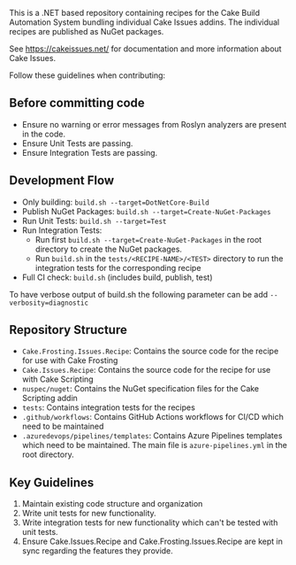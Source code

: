 This is a .NET based repository containing recipes for the Cake Build Automation System bundling individual Cake Issues addins.
The individual recipes are published as NuGet packages.

See https://cakeissues.net/ for documentation and more information about Cake Issues.

Follow these guidelines when contributing:

## Before committing code
- Ensure no warning or error messages from Roslyn analyzers are present in the code.
- Ensure Unit Tests are passing.
- Ensure Integration Tests are passing.

## Development Flow
- Only building: `build.sh --target=DotNetCore-Build`
- Publish NuGet Packages: `build.sh --target=Create-NuGet-Packages`
- Run Unit Tests: `build.sh --target=Test`
- Run Integration Tests:
  - Run first `build.sh --target=Create-NuGet-Packages` in the root directory to create the NuGet packages.
  - Run `build.sh` in the `tests/<RECIPE-NAME>/<TEST>` directory to run the integration tests for the corresponding recipe
- Full CI check: `build.sh` (includes build, publish, test)

To have verbose output of build.sh the following parameter can be add `--verbosity=diagnostic`

## Repository Structure
- `Cake.Frosting.Issues.Recipe`: Contains the source code for the recipe for use with Cake Frosting
- `Cake.Issues.Recipe`: Contains the source code for the recipe for use with Cake Scripting
- `nuspec/nuget`: Contains the NuGet specification files for the Cake Scripting addin
- `tests`: Contains integration tests for the recipes
- `.github/workflows`: Contains GitHub Actions workflows for CI/CD which need to be maintained
- `.azuredevops/pipelines/templates`: Contains Azure Pipelines templates which need to be maintained. The main file is `azure-pipelines.yml` in the root directory.

## Key Guidelines
1. Maintain existing code structure and organization
2. Write unit tests for new functionality.
3. Write integration tests for new functionality which can't be tested with unit tests.
4. Ensure Cake.Issues.Recipe and Cake.Frosting.Issues.Recipe are kept in sync regarding the features they provide.
